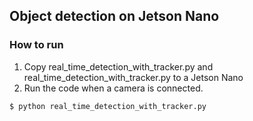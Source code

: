 ## Object detection on Jetson Nano
### How to run

1. Copy real_time_detection_with_tracker.py and real_time_detection_with_tracker.py to a Jetson Nano
2. Run the code when a camera is connected.
```
$ python real_time_detection_with_tracker.py
```
